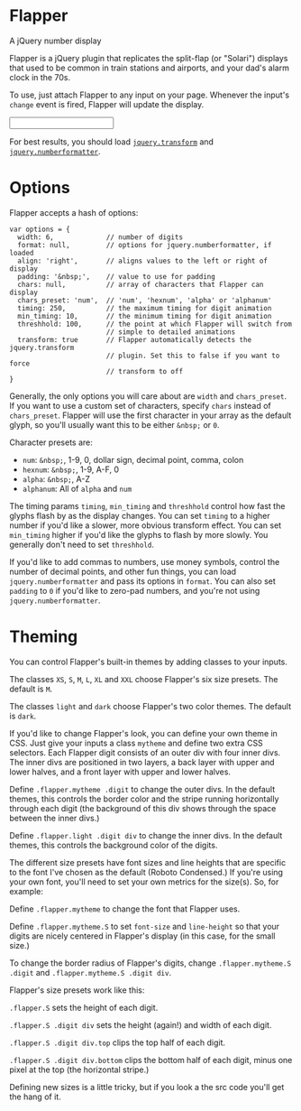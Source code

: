 Flapper
=======

A jQuery number display

Flapper is a jQuery plugin that replicates the split-flap (or "Solari") displays that used to be common
in train stations and airports, and your dad's alarm clock in the 70s.

To use, just attach Flapper to any input on your page. Whenever the input's `change` event is fired,
Flapper will update the display.

  <input id="display" />
  
  <script type="text/javascript">
    $('#display').flapper().val('1234').change();
  </script>

For best results, you should load <a href="https://github.com/heygrady/transform">`jquery.transform`</a>
and <a href="https://code.google.com/p/jquery-numberformatter/">`jquery.numberformatter`</a>.

Options
=======

Flapper accepts a hash of options:

    var options = {
      width: 6,             // number of digits
      format: null,         // options for jquery.numberformatter, if loaded
      align: 'right',       // aligns values to the left or right of display
      padding: '&nbsp;',    // value to use for padding
      chars: null,          // array of characters that Flapper can display
      chars_preset: 'num',  // 'num', 'hexnum', 'alpha' or 'alphanum'
      timing: 250,          // the maximum timing for digit animation
      min_timing: 10,       // the minimum timing for digit animation
      threshhold: 100,      // the point at which Flapper will switch from
                            // simple to detailed animations
      transform: true       // Flapper automatically detects the jquery.transform
                            // plugin. Set this to false if you want to force
                            // transform to off
    }

Generally, the only options you will care about are `width` and `chars_preset`. If you want to use a custom
set of characters, specify `chars` instead of `chars_preset`. Flapper will use the first character in your array
as the default glyph, so you'll usually want this to be either `&nbsp;` or `0`.

Character presets are:
* `num`: `&nbsp;`, 1-9, 0, dollar sign, decimal point, comma, colon
* `hexnum`: `&nbsp;`, 1-9, A-F, 0
* `alpha`: `&nbsp;`, A-Z
* `alphanum`: All of `alpha` and `num`

The timing params `timing`, `min_timing` and `threshhold` control how fast the glyphs flash by as the display
changes. You can set `timing` to a higher number if you'd like a slower, more obvious transform effect. You
can set `min_timing` higher if you'd like the glyphs to flash by more slowly. You generally don't need to set
`threshhold`.

If you'd like to add commas to numbers, use money symbols, control the number of decimal points, and other
fun things, you can load `jquery.numberformatter` and pass its options in `format`. You can also set `padding`
to `0` if you'd like to zero-pad numbers, and you're not using `jquery.numberformatter`.

Theming
=======

You can control Flapper's built-in themes by adding classes to your inputs.

The classes `XS`, `S`, `M`, `L`, `XL` and `XXL` choose Flapper's six size presets. The default is `M`.

The classes `light` and `dark` choose Flapper's two color themes. The default is `dark`.

If you'd like to change Flapper's look, you can define your own theme in CSS. Just give your inputs a class `mytheme`
and define two extra CSS selectors. Each Flapper digit consists of an outer div with four inner divs. The inner
divs are positioned in two layers, a back layer with upper and lower halves, and a front layer with upper and lower
halves.

Define `.flapper.mytheme .digit` to change the outer divs. In the default themes, this controls the
border color and the stripe running horizontally through each digit (the background of this div shows through
the space between the inner divs.)

Define `.flapper.light .digit div` to change the inner divs. In the default themes, this controls the background color
of the digits.

The different size presets have font sizes and line heights that are specific to the font I've chosen as the default
(Roboto Condensed.) If you're using your own font, you'll need to set your own metrics for the size(s). So, for
example:

Define `.flapper.mytheme` to change the font that Flapper uses.

Define `.flapper.mytheme.S` to set `font-size` and `line-height` so that your digits are nicely centered in
Flapper's display (in this case, for the small size.)

To change the border radius of Flapper's digits, change `.flapper.mytheme.S .digit` and `.flapper.mytheme.S .digit div`.

Flapper's size presets work like this:

`.flapper.S` sets the height of each digit.

`.flapper.S .digit div` sets the height (again!) and width of each digit.

`.flapper.S .digit div.top` clips the top half of each digit.

`.flapper.S .digit div.bottom` clips the bottom half of each digit, minus one pixel at the top (the horizontal stripe.)

Defining new sizes is a little tricky, but if you look a the src code you'll get the hang of it.
